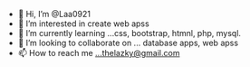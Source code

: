 - 👋 Hi, I’m @Laa0921
- 👀 I’m interested in create web apss
- 🌱 I’m currently learning ...css, bootstrap, htmnl, php, mysql.
- 💞️ I’m looking to collaborate on ... database apps, web apss
- 📫 How to reach me ...thelazky@gmail.com

<!---
Laa0921/Laa0921 is a ✨ special ✨ repository because its `README.md` (this file) appears on your GitHub profile.
You can click the Preview link to take a look at your changes.
--->
